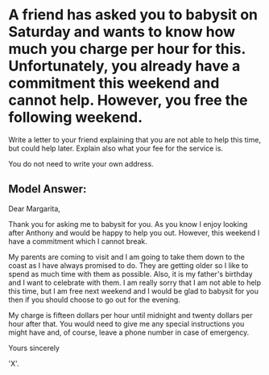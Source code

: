 # A friend has asked you to babysit on Saturday and wants to know how much you charge per hour for this. Unfortunately, you already have a commitment this weekend and cannot help. However, you free the following weekend.

Write a letter to your friend explaining that you are not able to help this time, but could help later. Explain also what your fee for the service is.


 
You do not need to write your own address.

## Model Answer:

Dear Margarita,

Thank you for asking me to babysit for you. As you know I enjoy looking after Anthony and would be happy to help you out. However, this weekend I have a commitment which I cannot break.

My parents are coming to visit and I am going to take them down to the coast as I have always promised to do. They are getting older so I like to spend as much time with them as possible. Also, it is my father's birthday and I want to celebrate with them. I am really sorry that I am not able to help this time, but I am free next weekend and I would be glad to babysit for you then if you should choose to go out for the evening.

My charge is fifteen dollars per hour until midnight and twenty dollars per hour after that. You would need to give me any special instructions you might have and, of course, leave a phone number in case of emergency.

Yours sincerely

'X'.